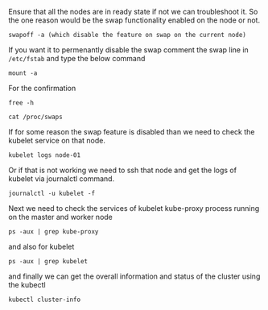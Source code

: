 Ensure that all the nodes are in ready state if not we can troubleshoot it. So the one reason would be the swap functionality enabled on the node or not.

 
``` 
swapoff -a (which disable the feature on swap on the current node)
``` 

If you want it to permenantly disable the swap comment the swap line in
`/etc/fstab` and type the below command

 
``` 
mount -a
``` 

For the confirmation 

 
``` 
free -h
``` 

 
``` 
cat /proc/swaps
``` 

If for some reason the swap feature is disabled than we need to check the kubelet service on that node.

 
``` 
kubelet logs node-01
``` 

Or if that is not working we need to ssh that node and get the logs of kubelet via journalctl command.

 
``` 
journalctl -u kubelet -f
``` 

Next we need to check the services of kubelet kube-proxy process running on the master and worker node

 
``` 
ps -aux | grep kube-proxy
``` 

and also for kubelet

 
``` 
ps -aux | grep kubelet
``` 

and finally we can get the overall information and status of the cluster using the kubectl


``` 
kubectl cluster-info
``` 
